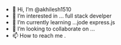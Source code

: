 - 👋 Hi, I’m @akhilesh1510
- 👀 I’m interested in ... full stack develper 
- 🌱 I’m currently learning ...jode express.js
- 💞️ I’m looking to collaborate on ...
- 📫 How to reach me .

<!---
akhilesh1510/akhilesh1510 is a ✨ special ✨ repository because its `README.md` (this file) appears on your GitHub profile.
You can click the Preview link to take a look at your changes.
--->
